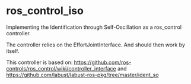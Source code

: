 ros_control_iso
===============

Implementing the Identification through Self-Oscillation as a ros_control controller.

The controller relies on the EffortJointInterface. And should then work by itself.

This controller is based on: 
https://github.com/ros-controls/ros_control/wiki/controller_interface
and
https://github.com/labust/labust-ros-pkg/tree/master/ident_so
